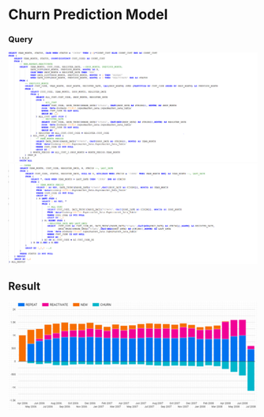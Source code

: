 # Churn Prediction Model

### Query 
![Query](./1_Query.png)
![Query](./2_Query.png)

## Result
![Result](./3_Graph.png)
